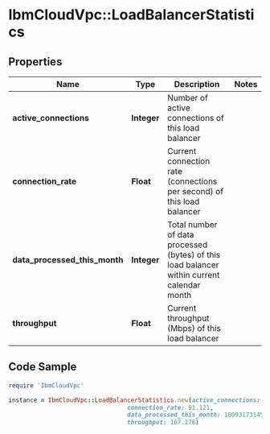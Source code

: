 # IbmCloudVpc::LoadBalancerStatistics

## Properties

Name | Type | Description | Notes
------------ | ------------- | ------------- | -------------
**active_connections** | **Integer** | Number of active connections of this load balancer | 
**connection_rate** | **Float** | Current connection rate (connections per second) of this load balancer | 
**data_processed_this_month** | **Integer** | Total number of data processed (bytes) of this load balancer within current calendar month | 
**throughput** | **Float** | Current throughput (Mbps) of this load balancer | 

## Code Sample

```ruby
require 'IbmCloudVpc'

instance = IbmCloudVpc::LoadBalancerStatistics.new(active_connections: 797,
                                 connection_rate: 91.121,
                                 data_processed_this_month: 10093173145,
                                 throughput: 167.278)
```


